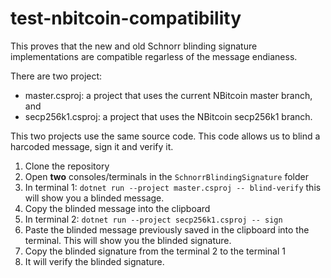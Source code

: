# test-nbitcoin-compatibility

This proves that the new and old Schnorr blinding signature implementations are compatible regarless of the message endianess.

There are two project:

* master.csproj: a project that uses the current NBitcoin master branch, and
* secp256k1.csproj: a project that uses the NBitcoin secp256k1 branch.

This two projects use the same source code. This code allows us to blind a harcoded message, sign it and verify it.


1. Clone the repository
2. Open **two** consoles/terminals in the `SchnorrBlindingSignature` folder
3. In terminal 1: `dotnet run --project master.csproj -- blind-verify` this will show you a blinded message.
4. Copy the blinded message into the clipboard
5. In terminal 2: `dotnet run --project secp256k1.csproj -- sign` 
6. Paste the blinded message previously saved in the clipboard into the terminal. This will show you the blinded signature.
7. Copy the blinded signature from the terminal 2 to the terminal 1
8. It will verify the blinded signature.
